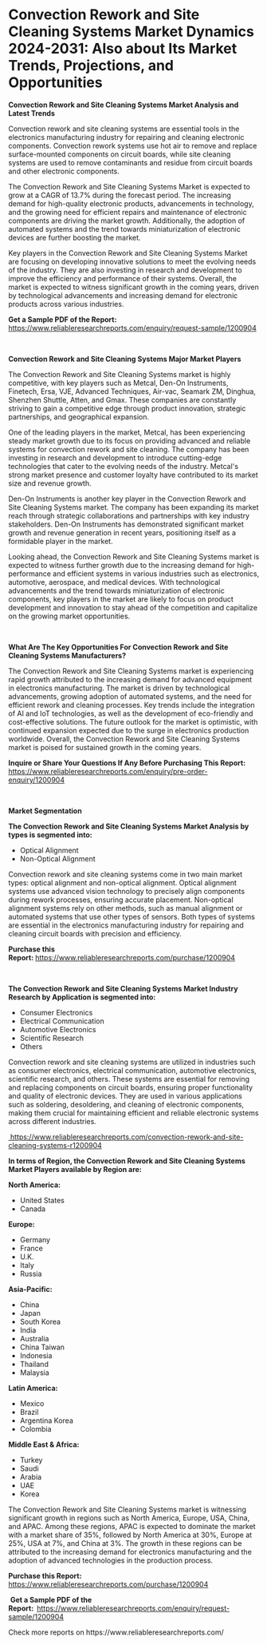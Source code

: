 <p><h1>Convection Rework and Site Cleaning Systems Market Dynamics 2024-2031: Also about Its Market Trends, Projections, and Opportunities</h1></p><p><strong>Convection Rework and Site Cleaning Systems Market Analysis and Latest Trends</strong></p>
<p><p>Convection rework and site cleaning systems are essential tools in the electronics manufacturing industry for repairing and cleaning electronic components. Convection rework systems use hot air to remove and replace surface-mounted components on circuit boards, while site cleaning systems are used to remove contaminants and residue from circuit boards and other electronic components.</p><p>The Convection Rework and Site Cleaning Systems Market is expected to grow at a CAGR of 13.7% during the forecast period. The increasing demand for high-quality electronic products, advancements in technology, and the growing need for efficient repairs and maintenance of electronic components are driving the market growth. Additionally, the adoption of automated systems and the trend towards miniaturization of electronic devices are further boosting the market.</p><p>Key players in the Convection Rework and Site Cleaning Systems Market are focusing on developing innovative solutions to meet the evolving needs of the industry. They are also investing in research and development to improve the efficiency and performance of their systems. Overall, the market is expected to witness significant growth in the coming years, driven by technological advancements and increasing demand for electronic products across various industries.</p></p>
<p><strong>Get a Sample PDF of the Report:&nbsp;</strong> <a href="https://www.reliableresearchreports.com/enquiry/request-sample/1200904">https://www.reliableresearchreports.com/enquiry/request-sample/1200904</a></p>
<p>&nbsp;</p>
<p><strong>Convection Rework and Site Cleaning Systems Major Market Players</strong></p>
<p><p>The Convection Rework and Site Cleaning Systems market is highly competitive, with key players such as Metcal, Den-On Instruments, Finetech, Ersa, VJE, Advanced Techniques, Air-vac, Seamark ZM, Dinghua, Shenzhen Shuttle, Atten, and Gmax. These companies are constantly striving to gain a competitive edge through product innovation, strategic partnerships, and geographical expansion.</p><p>One of the leading players in the market, Metcal, has been experiencing steady market growth due to its focus on providing advanced and reliable systems for convection rework and site cleaning. The company has been investing in research and development to introduce cutting-edge technologies that cater to the evolving needs of the industry. Metcal's strong market presence and customer loyalty have contributed to its market size and revenue growth.</p><p>Den-On Instruments is another key player in the Convection Rework and Site Cleaning Systems market. The company has been expanding its market reach through strategic collaborations and partnerships with key industry stakeholders. Den-On Instruments has demonstrated significant market growth and revenue generation in recent years, positioning itself as a formidable player in the market.</p><p>Looking ahead, the Convection Rework and Site Cleaning Systems market is expected to witness further growth due to the increasing demand for high-performance and efficient systems in various industries such as electronics, automotive, aerospace, and medical devices. With technological advancements and the trend towards miniaturization of electronic components, key players in the market are likely to focus on product development and innovation to stay ahead of the competition and capitalize on the growing market opportunities.</p></p>
<p>&nbsp;</p>
<p><strong>What Are The Key Opportunities For Convection Rework and Site Cleaning Systems Manufacturers?</strong></p>
<p><p>The Convection Rework and Site Cleaning Systems market is experiencing rapid growth attributed to the increasing demand for advanced equipment in electronics manufacturing. The market is driven by technological advancements, growing adoption of automated systems, and the need for efficient rework and cleaning processes. Key trends include the integration of AI and IoT technologies, as well as the development of eco-friendly and cost-effective solutions. The future outlook for the market is optimistic, with continued expansion expected due to the surge in electronics production worldwide. Overall, the Convection Rework and Site Cleaning Systems market is poised for sustained growth in the coming years.</p></p>
<p><strong>Inquire or Share Your Questions If Any Before Purchasing This Report:</strong> <a href="https://www.reliableresearchreports.com/enquiry/pre-order-enquiry/1200904">https://www.reliableresearchreports.com/enquiry/pre-order-enquiry/1200904</a></p>
<p>&nbsp;</p>
<p><strong>Market Segmentation</strong></p>
<p><strong>The Convection Rework and Site Cleaning Systems Market Analysis by types is segmented into:</strong></p>
<p><ul><li>Optical Alignment</li><li>Non-Optical Alignment</li></ul></p>
<p><p>Convection rework and site cleaning systems come in two main market types: optical alignment and non-optical alignment. Optical alignment systems use advanced vision technology to precisely align components during rework processes, ensuring accurate placement. Non-optical alignment systems rely on other methods, such as manual alignment or automated systems that use other types of sensors. Both types of systems are essential in the electronics manufacturing industry for repairing and cleaning circuit boards with precision and efficiency.</p></p>
<p><strong>Purchase this Report:&nbsp;</strong><a href="https://www.reliableresearchreports.com/purchase/1200904">https://www.reliableresearchreports.com/purchase/1200904</a></p>
<p>&nbsp;</p>
<p><strong>The Convection Rework and Site Cleaning Systems Market Industry Research by Application is segmented into:</strong></p>
<p><ul><li>Consumer Electronics</li><li>Electrical Communication</li><li>Automotive Electronics</li><li>Scientific Research</li><li>Others</li></ul></p>
<p><p>Convection rework and site cleaning systems are utilized in industries such as consumer electronics, electrical communication, automotive electronics, scientific research, and others. These systems are essential for removing and replacing components on circuit boards, ensuring proper functionality and quality of electronic devices. They are used in various applications such as soldering, desoldering, and cleaning of electronic components, making them crucial for maintaining efficient and reliable electronic systems across different industries.</p></p>
<p><a href="https://www.reliableresearchreports.com/convection-rework-and-site-cleaning-systems-r1200904">&nbsp;https://www.reliableresearchreports.com/convection-rework-and-site-cleaning-systems-r1200904</a></p>
<p><strong>In terms of Region, the Convection Rework and Site Cleaning Systems Market Players available by Region are:</strong></p>
<p>
    <p> <strong> North America: </strong>
        <ul>
            <li>United States</li>
            <li>Canada</li>
        </ul>
        </p> 
    <p> <strong> Europe: </strong>
        <ul>
            <li>Germany</li>
            <li>France</li>
            <li>U.K.</li>
            <li>Italy</li>
            <li>Russia</li>
        </ul>
        </p> 
    <p> <strong> Asia-Pacific: </strong>
        <ul>
            <li>China</li>
            <li>Japan</li>
            <li>South Korea</li>
            <li>India</li>
            <li>Australia</li>
            <li>China Taiwan</li>
            <li>Indonesia</li>
            <li>Thailand</li>
            <li>Malaysia</li>
        </ul>
        </p> 
    <p> <strong> Latin America: </strong>
        <ul>
            <li>Mexico</li>
            <li>Brazil</li>
            <li>Argentina Korea</li>
            <li>Colombia</li>
        </ul>
        </p> 
    <p> <strong> Middle East & Africa: </strong>
        <ul>
            <li>Turkey</li>
            <li>Saudi</li>
            <li>Arabia</li>
            <li>UAE</li>
            <li>Korea</li>
        </ul>
    </p>
    </p>
<p><p>The Convection Rework and Site Cleaning Systems market is witnessing significant growth in regions such as North America, Europe, USA, China, and APAC. Among these regions, APAC is expected to dominate the market with a market share of 35%, followed by North America at 30%, Europe at 25%, USA at 7%, and China at 3%. The growth in these regions can be attributed to the increasing demand for electronics manufacturing and the adoption of advanced technologies in the production process.</p></p>
<p><strong>Purchase this Report: </strong><a href="https://www.reliableresearchreports.com/purchase/1200904">https://www.reliableresearchreports.com/purchase/1200904</a></p>
<p>&nbsp;<strong>Get a Sample PDF of the Report:&nbsp;&nbsp;</strong><a href="https://www.reliableresearchreports.com/enquiry/request-sample/1200904">https://www.reliableresearchreports.com/enquiry/request-sample/1200904</a></p>
<p><strong></strong></p>
<p>Check more reports on https://www.reliableresearchreports.com/</p>